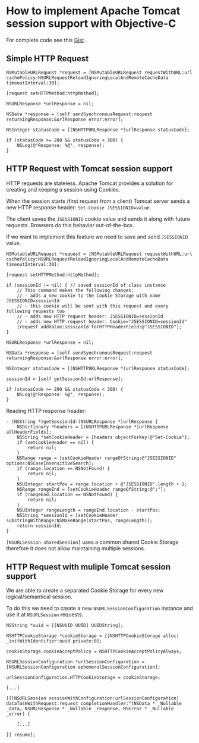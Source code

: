 # How to implement Apache Tomcat session support with Objective-C

For complete code see this [Gist](https://gist.github.com/pbakondy/f89f44913ff57d36d8d72f455da40e40).

## Simple HTTP Request

```objc
NSMutableURLRequest *request = [NSMutableURLRequest requestWithURL:url cachePolicy:NSURLRequestReloadIgnoringLocalAndRemoteCacheData timeoutInterval:30];

[request setHTTPMethod:httpMethod];

NSURLResponse *urlResponse = nil;

NSData *response = [self sendSynchronousRequest:request returningResponse:&urlResponse error:error];

NSInteger statusCode = [(NSHTTPURLResponse *)urlResponse statusCode];

if (statusCode >= 200 && statusCode < 300) {
    NSLog(@"Response: %@", response);
}
```

## HTTP Request with Tomcat session support

HTTP requests are stateless. Apache Tomcat provides a solution for creating and keeping a session using Cookies.

When the session starts (first request from a client) Tomcat server sends a new HTTP response header: `Set-Cookie JSESSIONID=value`.

The client saves the `JSESSIONID` cookie value and sends it along with future requests. Browsers do this behavior out-of-the-box. 

If we want to implement this feature we need to save and send `JSESSIONID` value.

```objc
NSMutableURLRequest *request = [NSMutableURLRequest requestWithURL:url cachePolicy:NSURLRequestReloadIgnoringLocalAndRemoteCacheData timeoutInterval:30];

[request setHTTPMethod:httpMethod];

if (sessionId != nil) { // saved sessionId of class instance
    // This command makes the following changes:
    // - adds a new cookie to the Cookie Storage with name JSESSIONID=sessionId
    // - this cookie will be sent with this request and every following requests too
    // - adds new HTTP request header: JSESSIONID=sessionId
    // - adds new HTTP request header: Cookie="JSESSIONID=sessionId"
    [request addValue:sessionId forHTTPHeaderField:@"JSESSIONID"];
}

NSURLResponse *urlResponse = nil;

NSData *response = [self sendSynchronousRequest:request returningResponse:&urlResponse error:error];

NSInteger statusCode = [(NSHTTPURLResponse *)urlResponse statusCode];

sessionId = [self getSessionId:urlResponse];

if (statusCode >= 200 && statusCode < 300) {
    NSLog(@"Response: %@", response);
}
```

Reading HTTP response header:

```objc
- (NSString *)getSessionId:(NSURLResponse *)urlResponse {
    NSDictionary *headers = [(NSHTTPURLResponse *)urlResponse allHeaderFields];
    NSString *setCookieHeader = [headers objectForKey:@"Set-Cookie"];
    if (setCookieHeader == nil) {
        return nil;
    }
    NSRange range = [setCookieHeader rangeOfString:@"JSESSIONID" options:NSCaseInsensitiveSearch];
    if (range.location == NSNotFound) {
        return nil;
    }
    NSUInteger startPos = range.location + @"JSESSIONID".length + 1;
    NSRange rangeEnd = [setCookieHeader rangeOfString:@";"];
    if (rangeEnd.location == NSNotFound) {
        return nil;
    }
    NSUInteger rangeLength = rangeEnd.location - startPos;
    NSString *sessionId = [setCookieHeader substringWithRange:NSMakeRange(startPos, rangeLength)];
    return sessionId;
}
```

`[NSURLSession sharedSession]` uses a common shared Cookie Storage therefore it does not allow maintaining multiple sessions.

## HTTP Request with muliple Tomcat session support

We are able to create a separated Cookie Storage for every new logical/semantical session.

To do this we need to create a new `NSURLSessionConfiguration` instance and use it at `NSURLSession` requests. 

```objc
NSString *uuid = [[NSUUID UUID] UUIDString];

NSHTTPCookieStorage *cookieStorage = [[NSHTTPCookieStorage alloc] _initWithIdentifier:uuid private:0];

cookieStorage.cookieAcceptPolicy = NSHTTPCookieAcceptPolicyAlways;

NSURLSessionConfiguration *urlSessionConfiguration = [NSURLSessionConfiguration ephemeralSessionConfiguration];

urlSessionConfiguration.HTTPCookieStorage = cookieStorage;

[...]

[[[NSURLSession sessionWithConfiguration:urlSessionConfiguration] dataTaskWithRequest:request completionHandler:^(NSData * _Nullable _data, NSURLResponse * _Nullable _response, NSError * _Nullable _error) {

    [...]

}] resume];

```